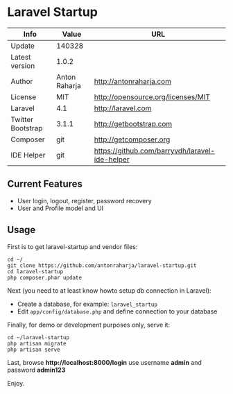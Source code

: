 Laravel Startup
===============

Info              | Value         | URL
----------------- | ------------- | ----------------------------------------------
Update            | 140328        |
Latest version    | 1.0.2         |
Author            | Anton Raharja | http://antonraharja.com
License           | MIT           | http://opensource.org/licenses/MIT
Laravel           | 4.1           | http://laravel.com
Twitter Bootstrap | 3.1.1         | http://getbootstrap.com
Composer          | git           | http://getcomposer.org
IDE Helper        | git           | https://github.com/barryvdh/laravel-ide-helper


Current Features
----------------

* User login, logout, register, password recovery
* User and Profile model and UI


Usage
-----

First is to get laravel-startup and vendor files:

```
cd ~/
git clone https://github.com/antonraharja/laravel-startup.git
cd laravel-startup
php composer.phar update
```

Next (you need to at least know howto setup db connection in Laravel):

* Create a database, for example: ```laravel_startup```
* Edit ```app/config/database.php``` and define connection to your database

Finally, for demo or development purposes only, serve it:

```
cd ~/laravel-startup
php artisan migrate
php artisan serve
```

Last, browse **http://localhost:8000/login** use username **admin** and password **admin123**

Enjoy.
